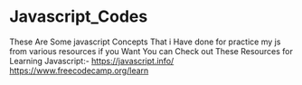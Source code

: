 # Javascript_Codes
These Are Some javascript Concepts That i Have done for practice my js from various resources
if you Want You can Check out These Resources for Learning Javascript:-
https://javascript.info/
https://www.freecodecamp.org/learn
